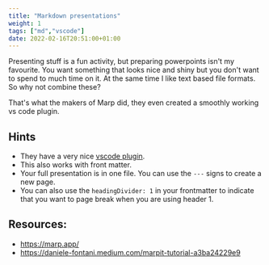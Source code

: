 ```yaml
---
title: "Markdown presentations"
weight: 1
tags: ["md","vscode"]
date: 2022-02-16T20:51:00+01:00
---
```


Presenting stuff is a fun activity, but preparing powerpoints isn't my favourite. You want something that looks nice and shiny but you don't want to spend to much time on it. At the same time I like text based file formats. So why not combine these?

That's what the makers of Marp did, they even created a smoothly working vs code plugin.

## Hints

* They have a very nice [vscode plugin](https://marketplace.visualstudio.com/items?itemName=marp-team.marp-vscode).
* This also works with front matter.
* Your full presentation is in one file. You can use the `---` signs to create a new page. 
* You can also use the `headingDivider: 1` in your frontmatter to indicate that you want to page break when you are using header 1.

## Resources:

* https://marp.app/
* https://daniele-fontani.medium.com/marpit-tutorial-a3ba24229e9
